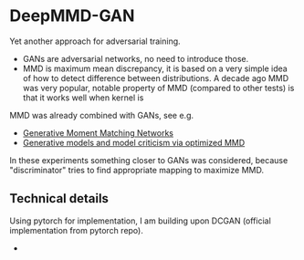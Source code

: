 # DeepMMD-GAN

Yet another approach for adversarial training.

- GANs are adversarial networks, no need to introduce those.
- MMD is maximum mean discrepancy, it is based on a very simple idea of how to detect difference between distributions.
  A decade ago MMD was very popular, notable property of MMD (compared to other tests) is that it works well when kernel is

MMD was already combined with GANs, see e.g.

- [Generative Moment Matching Networks](https://arxiv.org/abs/1502.02761)
- [Generative models and model criticism via optimized MMD](https://arxiv.org/pdf/1611.04488.pdf)


In these experiments something closer to GANs was considered, because "discriminator" tries to find
appropriate mapping to maximize MMD.


## Technical details

Using pytorch for implementation, I am building upon DCGAN (official implementation from pytorch repo).

- 